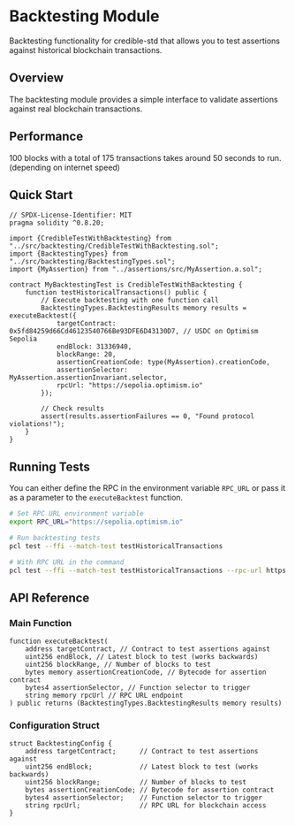 # Backtesting Module

Backtesting functionality for credible-std that allows you to test assertions against historical blockchain transactions.

## Overview

The backtesting module provides a simple interface to validate assertions against real blockchain transactions.

## Performance

100 blocks with a total of 175 transactions takes around 50 seconds to run. (depending on internet speed)

## Quick Start

```solidity
// SPDX-License-Identifier: MIT
pragma solidity ^0.8.20;

import {CredibleTestWithBacktesting} from "../src/backtesting/CredibleTestWithBacktesting.sol";
import {BacktestingTypes} from "../src/backtesting/BacktestingTypes.sol";
import {MyAssertion} from "../assertions/src/MyAssertion.a.sol";

contract MyBacktestingTest is CredibleTestWithBacktesting {
    function testHistoricalTransactions() public {
        // Execute backtesting with one function call
        BacktestingTypes.BacktestingResults memory results = executeBacktest({
            targetContract: 0x5fd84259d66Cd46123540766Be93DFE6D43130D7, // USDC on Optimism Sepolia
            endBlock: 31336940,
            blockRange: 20,
            assertionCreationCode: type(MyAssertion).creationCode,
            assertionSelector: MyAssertion.assertionInvariant.selector,
            rpcUrl: "https://sepolia.optimism.io"
        });

        // Check results
        assert(results.assertionFailures == 0, "Found protocol violations!");
    }
}
```

## Running Tests

You can either define the RPC in the environment variable `RPC_URL` or pass it as a parameter to the `executeBacktest` function.

```bash
# Set RPC URL environment variable
export RPC_URL="https://sepolia.optimism.io"

# Run backtesting tests
pcl test --ffi --match-test testHistoricalTransactions

# With RPC URL in the command
pcl test --ffi --match-test testHistoricalTransactions --rpc-url https://sepolia.optimism.io
```

## API Reference

### Main Function

```solidity
function executeBacktest(
    address targetContract, // Contract to test assertions against
    uint256 endBlock, // Latest block to test (works backwards)
    uint256 blockRange, // Number of blocks to test
    bytes memory assertionCreationCode, // Bytecode for assertion contract
    bytes4 assertionSelector, // Function selector to trigger
    string memory rpcUrl // RPC URL endpoint
) public returns (BacktestingTypes.BacktestingResults memory results)
```

### Configuration Struct

```solidity
struct BacktestingConfig {
    address targetContract;      // Contract to test assertions against
    uint256 endBlock;            // Latest block to test (works backwards)
    uint256 blockRange;          // Number of blocks to test
    bytes assertionCreationCode; // Bytecode for assertion contract
    bytes4 assertionSelector;    // Function selector to trigger
    string rpcUrl;               // RPC URL for blockchain access
}
```
